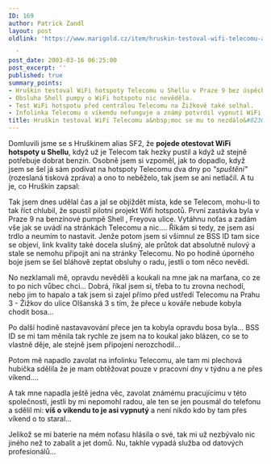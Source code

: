 ```yaml
---
ID: 169
author: Patrick Zandl
layout: post
oldlink: 'https://www.marigold.cz/item/hruskin-testoval-wifi-telecomu-a-moc-se-mu-to-nezdalo

  '
post_date: 2003-03-16 06:25:00
post_excerpt: ''
published: true
summary_points:
- Hruškin testoval WiFi hotspoty Telecomu u Shellu v Praze 9 bez úspěchu.
- Obsluha Shell pumpy o WiFi hotspotu nic nevěděla.
- Test WiFi hotspotu před centrálou Telecomu na Žižkově také selhal.
- Infolinka Telecomu o víkendu nefunguje a známý potvrdil vypnutí WiFi.
title: Hruškin testoval WiFi Telecomu a&nbsp;moc se mu to nezdálo&#8230;
---
```


<p>
Domluvili jsme se s Hruškinem alias SF2, že <STRONG>pojede otestovat WiFi hotspoty u Shellu</STRONG>, když už je Telecom tak hezky pustil a když už stejně potřebuje dobrat benzín. Osobně jsem si vzpoměl, jak to dopadlo, když jsem se šel já sám podívat na hotspoty Telecomu dva dny po <EM>"spuštění"</EM> (rozeslaná tisková zpráva) a ono to neběželo, tak jsem se ani netlačil. A tu je, co Hruškin zapsal:</p>

<p>
Tak jsem dnes udělal čas a jal se objíždět místa, kde se Telecom, mohu-li to tak říct chlubil, že spustil pilotní projekt Wifi hotspotů. První zastávka byla v Praze 9 na benzínové pumpě Shell , Freyova ulice. Vytáhnu noťas a zadám vše jak se uvádí na stránkách Telecomu a nic.... Říkám si tedy, ze jsem asi trdlo a neumím to nastavit. Jenže potom jsem si všimnul ze BSS ID tam sice se objeví, link kvality také docela slušný, ale průtok dat absolutně nulový a stale se nemohu připojit ani na stránky Telecomu. No po hodině úporného boje jsem se šel bláhově zeptat obsluhy o radu, jestli o tom něco nevědí. </p>

<p>
No nezklamali mě, opravdu nevěděli a koukali na mne jak na marťana, co ze to po nich vůbec chci... Dobrá, říkal jsem si, třeba to tu zrovna nechodí, nebo jim to hapalo a tak jsem si zajel přímo před ustředí Telecomu na Prahu 3 - Žižkov do ulice Olšanská 3 s tím, že přece u kováře nebude kobyla chodit bosa...</p>

<p>
Po další hodině nastavavování přece jen ta kobyla opravdu bosa byla... BSS ID se mi tam měnila tak rychle ze jsem na to koukal jako blázen, co se to vlastně děje, ale stejně jsem připojení nerozchodil...</p>

<p>
Potom mě napadlo zavolat na infolinku Telecomu, ale tam mi plechová hubička sdělila že je mam obtěžovat pouze v pracovní dny v týdnu a ne přes víkend.... </p>

<p>
A tak mne napadla ještě jedna věc, zavolat známému pracujícímu v této společnosti, jestli by mi nepomohl radou, ale ten se jen pousmál do telefonu a sdělil mi:<STRONG> víš o víkendu to je asi vypnutý</STRONG> a není nikdo kdo by tam přes víkend o to staral...</p>

<p>
Jelikož se mi baterie na mém noťasu hlásila o své, tak mi už nezbývalo nic jiného než to zabalit a jet domů. Nu, takhle vypadá služba od datových profesionálů... </p>